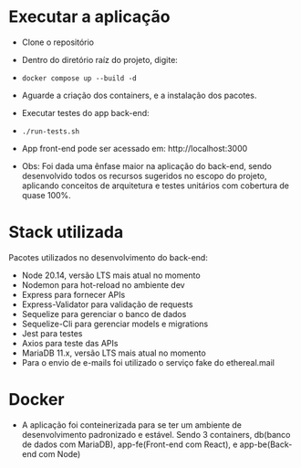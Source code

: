 
# Executar a aplicação

- Clone o repositório
- Dentro do diretório raíz do projeto, digite:
- ```docker compose up --build -d```
- Aguarde a criação dos containers, e a instalação dos pacotes.
- Executar testes do app back-end:
- ```./run-tests.sh```
- App front-end pode ser acessado em: http://localhost:3000

- Obs: Foi dada uma ênfase maior na aplicação do back-end, sendo desenvolvido todos os recursos sugeridos no escopo do projeto, aplicando conceitos de arquitetura e testes unitários com cobertura de quase 100%.

# Stack utilizada

Pacotes utilizados no desenvolvimento do back-end:

- Node 20.14, versão LTS mais atual no momento
- Nodemon para hot-reload no ambiente dev
- Express para fornecer APIs
- Express-Validator para validação de requests
- Sequelize para gerenciar o banco de dados
- Sequelize-Cli para gerenciar models e migrations
- Jest para testes
- Axios para teste das APIs
- MariaDB 11.x, versão LTS mais atual no momento
- Para o envio de e-mails foi utilizado o serviço fake do ethereal.mail

# Docker

- A aplicação foi conteinerizada para se ter um ambiente de desenvolvimento padronizado e estável. Sendo 3 containers, db(banco de dados com MariaDB), app-fe(Front-end com React), e app-be(Back-end com Node)
